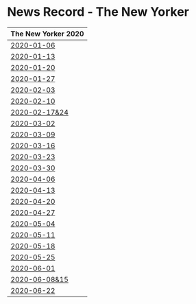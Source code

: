 # News Record - The New Yorker



| The New Yorker 2020 |
| ---------- |
|[2020-01-06](2020-01-06)|
| [2020-01-13](2020-01-13) |
| [2020-01-20](2020-01-20) |
| [2020-01-27](2020-01-27) |
| [2020-02-03](2020-02-03) |
| [2020-02-10](2020-02-10) |
| [2020-02-17&24](2020-02-17&24) |
| [2020-03-02](2020-03-02) |
| [2020-03-09](2020-03-09) |
| [2020-03-16](2020-03-16) |
| [2020-03-23](2020-03-23) |
| [2020-03-30](2020-03-30) |
| [2020-04-06](2020-04-06) |
| [2020-04-13](2020-04-13) |
| [2020-04-20](2020-04-20) |
| [2020-04-27](2020-04-27) |
| [2020-05-04](2020-05-04) |
| [2020-05-11](2020-05-11) |
| [2020-05-18](2020-05-18) |
| [2020-05-25](2020-05-25) |
| [2020-06-01](2020-06-01) |
|[2020-06-08&15](2020-06-08&15)|
| [2020-06-22](2020-06-22) |